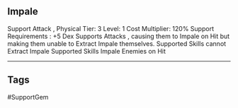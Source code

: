 ## Impale
Support
Attack , Physical
Tier: 3
Level: 1
Cost Multiplier: 120%
Support Requirements : +5 Dex
Supports Attacks , causing them to Impale on Hit but making them unable to Extract Impale themselves.
Supported Skills cannot Extract Impale
Supported Skills Impale Enemies on Hit

---
## Tags
#SupportGem
